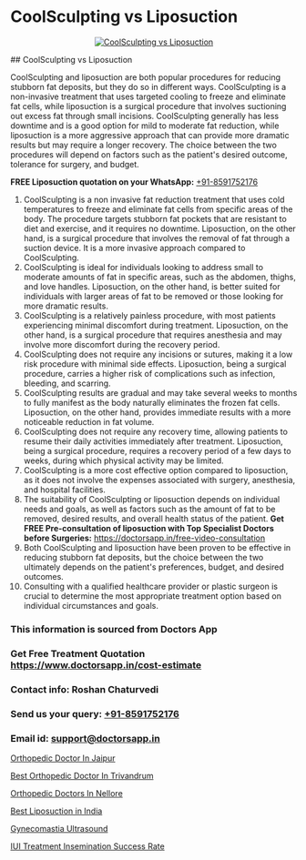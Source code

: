 # CoolSculpting vs Liposuction

<p align="center">
  <a href="https://doctorsapp.co.in/uploads/treatment_image/liposuction.jpg">
    <img src="https://doctorsapp.co.in/treatment/liposuction" alt="CoolSculpting vs Liposuction">
  </a>
</p>
## CoolSculpting vs Liposuction

CoolSculpting and liposuction are both popular procedures for reducing stubborn fat deposits, but they do so in different ways. CoolSculpting is a non-invasive treatment that uses targeted cooling to freeze and eliminate fat cells, while liposuction is a surgical procedure that involves suctioning out excess fat through small incisions. CoolSculpting generally has less downtime and is a good option for mild to moderate fat reduction, while liposuction is a more aggressive approach that can provide more dramatic results but may require a longer recovery. The choice between the two procedures will depend on factors such as the patient's desired outcome, tolerance for surgery, and budget.

**FREE Liposuction quotation on your WhatsApp:**  [+91-8591752176](https://api.whatsapp.com/send?phone=8591752176)

1) CoolSculpting is a non invasive fat reduction treatment that uses cold temperatures to freeze and eliminate fat cells from specific areas of the body. The procedure targets stubborn fat pockets that are resistant to diet and exercise, and it requires no downtime. Liposuction, on the other hand, is a surgical procedure that involves the removal of fat through a suction device. It is a more invasive approach compared to CoolSculpting.
2) CoolSculpting is ideal for individuals looking to address small to moderate amounts of fat in specific areas, such as the abdomen, thighs, and love handles. Liposuction, on the other hand, is better suited for individuals with larger areas of fat to be removed or those looking for more dramatic results.
3) CoolSculpting is a relatively painless procedure, with most patients experiencing minimal discomfort during treatment. Liposuction, on the other hand, is a surgical procedure that requires anesthesia and may involve more discomfort during the recovery period.
4) CoolSculpting does not require any incisions or sutures, making it a low risk procedure with minimal side effects. Liposuction, being a surgical procedure, carries a higher risk of complications such as infection, bleeding, and scarring.
5) CoolSculpting results are gradual and may take several weeks to months to fully manifest as the body naturally eliminates the frozen fat cells. Liposuction, on the other hand, provides immediate results with a more noticeable reduction in fat volume.
6) CoolSculpting does not require any recovery time, allowing patients to resume their daily activities immediately after treatment. Liposuction, being a surgical procedure, requires a recovery period of a few days to weeks, during which physical activity may be limited.
7) CoolSculpting is a more cost effective option compared to liposuction, as it does not involve the expenses associated with surgery, anesthesia, and hospital facilities.
8) The suitability of CoolSculpting or liposuction depends on individual needs and goals, as well as factors such as the amount of fat to be removed, desired results, and overall health status of the patient.
**Get FREE Pre-consultation of liposuction with Top Specialist Doctors before Surgeries:** https://doctorsapp.in/free-video-consultation
9) Both CoolSculpting and liposuction have been proven to be effective in reducing stubborn fat deposits, but the choice between the two ultimately depends on the patient's preferences, budget, and desired outcomes.
10) Consulting with a qualified healthcare provider or plastic surgeon is crucial to determine the most appropriate treatment option based on individual circumstances and goals.

### This information is sourced from Doctors App 
### Get Free Treatment Quotation https://www.doctorsapp.in/cost-estimate
### Contact info: Roshan Chaturvedi 
### Send us your query: [+91-8591752176](https://api.whatsapp.com/send?phone=8591752176) 
### Email id: support@doctorsapp.in

[Orthopedic Doctor In Jaipur](https://www.linkedin.com/pulse/orthopedic-doctor-jaipur-doctorsapp-united-arab-emirates-ojwme?trackingId=fEl2Rt8CJvpdXuCjNtMIaw%3D%3D&lipi=urn%3Ali%3Apage%3Ad_flagship3_company_admin%3Bc8cvKR%2BzQDObJJNC2LloLw%3D%3D)

[Best Orthopedic Doctor In Trivandrum](https://www.linkedin.com/pulse/best-orthopedic-doctor-trivandrum-doctorsapp-united-arab-emirates-ujjre?trackingId=IvFApcr9zB7Yf77OK7KjkA%3D%3D&lipi=urn%3Ali%3Apage%3Ad_flagship3_company_admin%3BSXrbBuk4SwWZ8nIcZ2zSvw%3D%3D)

[Orthopedic Doctors In Nellore](https://medium.com/@anupkakkar5/orthopedic-doctors-in-nellore-ef0f5220979d)

[Best Liposuction in India](https://medium.com/@akashbhatt14/best-liposuction-in-india-36213de65b1d)

[Gynecomastia Ultrasound](https://doctors-apps.github.io/doctorsapp/gynecomastia-ultrasound)

[IUI Treatment Insemination Success Rate](https://doctors-apps.github.io/doctorsapp/iui-treatment-insemination-success-rate)

